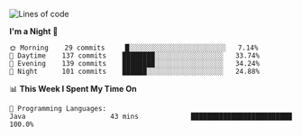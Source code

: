 <!--START_SECTION:waka-->
![Lines of code](https://img.shields.io/badge/From%20Hello%20World%20I%27ve%20Written-142265%20lines%20of%20code-blue)

**I'm a Night 🦉** 

```text
🌞 Morning    29 commits     █░░░░░░░░░░░░░░░░░░░░░░░░   7.14% 
🌆 Daytime    137 commits    ████████░░░░░░░░░░░░░░░░░   33.74% 
🌃 Evening    139 commits    ████████░░░░░░░░░░░░░░░░░   34.24% 
🌙 Night      101 commits    ██████░░░░░░░░░░░░░░░░░░░   24.88%

```


📊 **This Week I Spent My Time On** 

```text
💬 Programming Languages: 
Java                     43 mins             █████████████████████████   100.0%

```


<!--END_SECTION:waka-->
